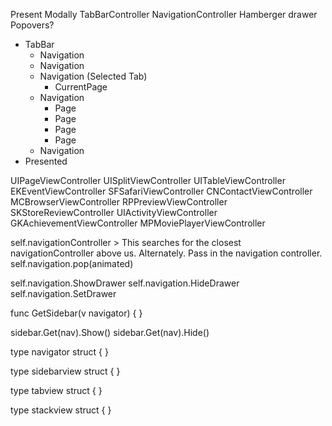 Present Modally
TabBarController
NavigationController
Hamberger drawer
Popovers?

- TabBar
    - Navigation
    - Navigation
    - Navigation (Selected Tab)
        - CurrentPage
    - Navigation
        - Page
        - Page
        - Page
        - Page
    - Navigation
- Presented

UIPageViewController
UISplitViewController
UITableViewController
EKEventViewController
SFSafariViewController
CNContactViewController
MCBrowserViewController
RPPreviewViewController
SKStoreReviewController
UIActivityViewController
GKAchievementViewController
MPMoviePlayerViewController

self.navigationController > This searches for the closest navigationController above us.
Alternately. Pass in the navigation controller.
self.navigation.pop(animated)

self.navigation.ShowDrawer
self.navigation.HideDrawer
self.navigation.SetDrawer

func GetSidebar(v navigator) {
}

sidebar.Get(nav).Show()
sidebar.Get(nav).Hide()

type navigator struct {
}

type sidebarview struct {
}

type tabview struct {
}

type stackview struct {
}